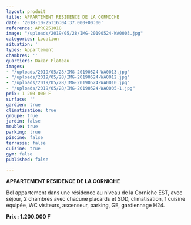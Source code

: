 ```yaml
---
layout: produit
title: APPARTEMENT RESIDENCE DE LA CORNICHE
date: '2018-10-25T16:04:37.000+00:00'
reference: APRC251018
image: "/uploads/2019/05/28/IMG-20190524-WA0003.jpg"
categories: Location
situation: ''
types: Appartement
chambres: ''
quartiers: Dakar Plateau
images:
- "/uploads/2019/05/28/IMG-20190524-WA0013.jpg"
- "/uploads/2019/05/28/IMG-20190524-WA0012.jpg"
- "/uploads/2019/05/28/IMG-20190524-WA0010.jpg"
- "/uploads/2019/05/28/IMG-20190524-WA0005-1.jpg"
prix: 1 200 000 F
surface: ''
gardien: true
climatisation: true
groupe: true
jardin: false
meuble: true
parking: true
piscine: false
terrasse: false
cuisine: true
gym: false
published: false

---
```

**APPARTEMENT RESIDENCE DE LA CORNICHE**

Bel appartement dans une résidence au niveau de la Corniche EST, avec séjour, 2 chambres avec chacune placards et SDD, climatisation, 1 cuisine équipée, WC visiteurs, ascenseur, parking, GE, gardiennage H24.

**Prix : 1.200.000 F**